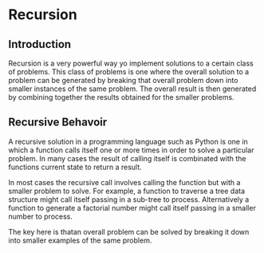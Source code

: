 # Recursion

## Introduction

Recursion is a very powerful way yo implement solutions to a certain class of problems. This class of problems is one where the overall solution
to a problem can be generated by breaking that overall problem down into smaller instances of the same problem. The overall result is then
generated by combining together the results obtained for the smaller problems.

## Recursive Behavoir

A recursive solution in a programming language such as Python is one in which a function calls itself one or more times in order to solve
a particular problem. In many cases the result of calling itself is combinated with the functions current state to return a result.

In most cases the recursive call involves calling the function but with a smaller problem to solve. For example, a function to traverse a tree data
structure might call itself passing in a sub-tree to process. Alternatively a function to generate a factorial number might call itself passing in
a smaller number to process.

The key here is thatan overall problem can be solved by breaking it down into smaller  examples of the same problem.
